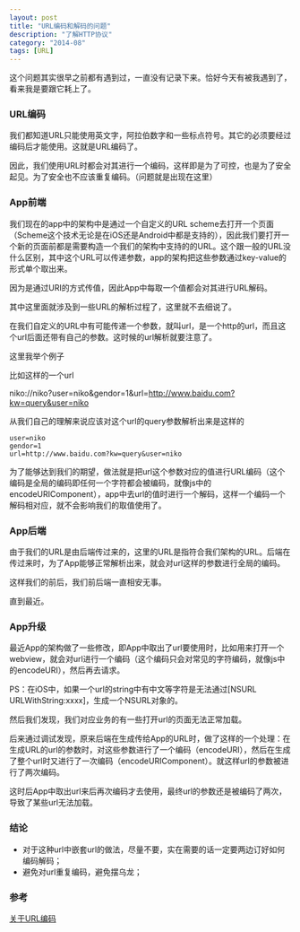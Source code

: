 ```yaml
---
layout: post
title: "URL编码和解码的问题"
description: "了解HTTP协议"
category: "2014-08"
tags: [URL]
---
```



这个问题其实很早之前都有遇到过，一直没有记录下来。恰好今天有被我遇到了，看来我是要跟它耗上了。


### URL编码

我们都知道URL只能使用英文字，阿拉伯数字和一些标点符号。其它的必须要经过编码后才能使用。这就是URL编码了。

因此，我们使用URL时都会对其进行一个编码，这样即是为了可控，也是为了安全起见。为了安全也不应该重复编码。（问题就是出现在这里）


### App前端

我们现在的app中的架构中是通过一个自定义的URL scheme去打开一个页面（Scheme这个技术无论是在iOS还是Android中都是支持的），因此我们要打开一个新的页面前都是需要构造一个我们的架构中支持的的URL。这个跟一般的URL没什么区别，其中这个URL可以传递参数，app的架构把这些参数通过key-value的形式单个取出来。

因为是通过URI的方式传值，因此App中每取一个值都会对其进行URL解码。

其中这里面就涉及到一些URL的解析过程了，这里就不去细说了。

在我们自定义的URL中有可能传递一个参数，就叫url，是一个http的url，而且这个url后面还带有自己的参数。这时候的url解析就要注意了。

这里我举个例子

比如这样的一个url

niko://niko?user=niko&gendor=1&url=http://www.baidu.com?kw=query&user=niko

从我们自己的理解来说应该对这个url的query参数解析出来是这样的

	user=niko
	gendor=1
	url=http://www.baidu.com?kw=query&user=niko

为了能够达到我们的期望，做法就是把url这个参数对应的值进行URL编码（这个编码是全局的编码即任何一个字符都会被编码，就像js中的encodeURIComponent），app中去url的值时进行一个解码，这样一个编码一个解码相对应，就不会影响我们的取值使用了。




### App后端

由于我们的URL是由后端传过来的，这里的URL是指符合我们架构的URL。后端在传过来时，为了App能够正常解析出来，就会对url这样的参数进行全局的编码。

这样我们的前后，我们前后端一直相安无事。

直到最近。

### App升级

最近App的架构做了一些修改，即App中取出了url要使用时，比如用来打开一个webview，就会对url进行一个编码（这个编码只会对常见的字符编码，就像js中的encodeURI），然后再去请求。

PS：在iOS中，如果一个url的string中有中文等字符是无法通过[NSURL URLWithString:xxxx]，生成一个NSURL对象的。

然后我们发现，我们对应业务的有一些打开url的页面无法正常加载。

后来通过调试发现，原来后端在生成传给App的URL时，做了这样的一个处理：在生成URL的url的参数时，对这些参数进行了一个编码（encodeURI），然后在生成了整个url时又进行了一次编码（encodeURIComponent）。就这样url的参数被进行了两次编码。

这时后App中取出url来后再次编码才去使用，最终url的参数还是被编码了两次，导致了某些url无法加载。


### 结论

* 对于这种url中嵌套url的做法，尽量不要，实在需要的话一定要两边订好如何编码解码；
* 避免对url重复编码，避免摆乌龙；




### 参考

[关于URL编码](http://www.ruanyifeng.com/blog/2010/02/url_encoding.html)
